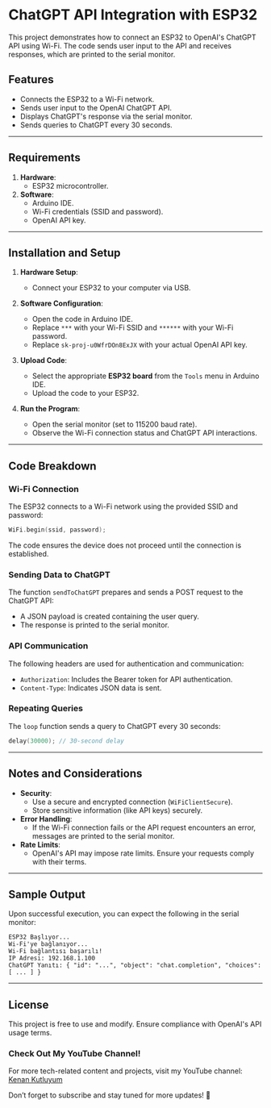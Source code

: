 # ChatGPT API Integration with ESP32

This project demonstrates how to connect an ESP32 to OpenAI's ChatGPT API using Wi-Fi. The code sends user input to the API and receives responses, which are printed to the serial monitor.

## Features

- Connects the ESP32 to a Wi-Fi network.
- Sends user input to the OpenAI ChatGPT API.
- Displays ChatGPT's response via the serial monitor.
- Sends queries to ChatGPT every 30 seconds.

---

## Requirements

1. **Hardware**: 
   - ESP32 microcontroller.
2. **Software**:
   - Arduino IDE.
   - Wi-Fi credentials (SSID and password).
   - OpenAI API key.

---

## Installation and Setup

1. **Hardware Setup**:
   - Connect your ESP32 to your computer via USB.

2. **Software Configuration**:
   - Open the code in Arduino IDE.
   - Replace `***` with your Wi-Fi SSID and `******` with your Wi-Fi password.
   - Replace `sk-proj-u0WfrDOn8ExJX` with your actual OpenAI API key.

3. **Upload Code**:
   - Select the appropriate **ESP32 board** from the `Tools` menu in Arduino IDE.
   - Upload the code to your ESP32.

4. **Run the Program**:
   - Open the serial monitor (set to 115200 baud rate).
   - Observe the Wi-Fi connection status and ChatGPT API interactions.

---

## Code Breakdown

### Wi-Fi Connection
The ESP32 connects to a Wi-Fi network using the provided SSID and password:
```cpp
WiFi.begin(ssid, password);
```
The code ensures the device does not proceed until the connection is established.

### Sending Data to ChatGPT
The function `sendToChatGPT` prepares and sends a POST request to the ChatGPT API:
- A JSON payload is created containing the user query.
- The response is printed to the serial monitor.

### API Communication
The following headers are used for authentication and communication:
- `Authorization`: Includes the Bearer token for API authentication.
- `Content-Type`: Indicates JSON data is sent.

### Repeating Queries
The `loop` function sends a query to ChatGPT every 30 seconds:
```cpp
delay(30000); // 30-second delay
```

---

## Notes and Considerations

- **Security**:
  - Use a secure and encrypted connection (`WiFiClientSecure`).
  - Store sensitive information (like API keys) securely.
- **Error Handling**:
  - If the Wi-Fi connection fails or the API request encounters an error, messages are printed to the serial monitor.
- **Rate Limits**:
  - OpenAI's API may impose rate limits. Ensure your requests comply with their terms.

---

## Sample Output

Upon successful execution, you can expect the following in the serial monitor:

```
ESP32 Başlıyor...
Wi-Fi'ye bağlanıyor...
Wi-Fi bağlantısı başarılı!
IP Adresi: 192.168.1.100
ChatGPT Yanıtı: { "id": "...", "object": "chat.completion", "choices": [ ... ] }
```

---

## License

This project is free to use and modify. Ensure compliance with OpenAI's API usage terms.


### Check Out My YouTube Channel!  
For more tech-related content and projects, visit my YouTube channel:  
[Kenan Kutluyum](https://www.youtube.com/@KenanKutluyum)  

Don’t forget to subscribe and stay tuned for more updates! 🎥
